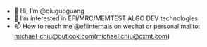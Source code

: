 - 👋 Hi, I’m @qiuguoguang
- 👀 I’m interested in EFI/MRC/MEMTEST ALGO DEV technologies
- 📫 How to reach me @efiinternals on wechat or personal mailto: michael_chiu@outlook.com(michael.chiu@cxmt.com)

<!---
qiuguoguang/qiuguoguang is a ✨ special ✨ repository because its `README.md` (this file) appears on your GitHub profile.
You can click the Preview link to take a look at your changes.
--->
